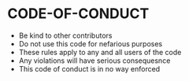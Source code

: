 # CODE-OF-CONDUCT

- Be kind to other contributors
- Do not use this code for nefarious purposes
- These rules apply to any and all users of the code
- Any violations will have serious consequesnce
- This code of conduct is in no way enforced